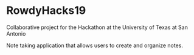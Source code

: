 # RowdyHacks19
Collaborative project for the Hackathon at the University of Texas at San Antonio


Note taking application that allows users to create and organize notes.
